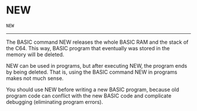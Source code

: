 # NEW
```
NEW
```
---

The BASIC command NEW releases the whole BASIC RAM and the stack of the C64. This way, BASIC program that eventually was stored in the memory will be deleted.

NEW can be used in programs, but after executing NEW, the program ends by being deleted. That is, using the BASIC command NEW in programs makes not much sense.

You should use NEW before writing a new BASIC program, because old program code can conflict with the new BASIC code and complicate debugging (eliminating program errors).
